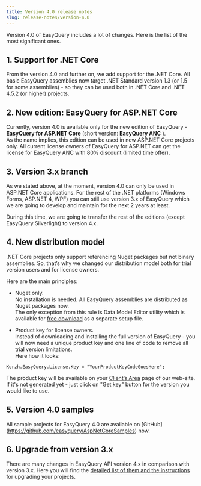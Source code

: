 ```yaml
---
title: Version 4.0 release notes
slug: release-notes/version-4.0
---
```



Version 4.0 of EasyQuery includes a lot of changes. Here is the list of the most significant ones.
 
## 1. Support for .NET Core 
From the version 4.0 and further on, we add support for the .NET Core. All basic EasyQuery assemblies now target .NET Standard version 1.3 (or 1.5 for some assemblies) - so they can be used both in .NET Core and .NET 4.5.2 (or higher) projects.
 
## 2. New edition: EasyQuery for ASP.NET Core
Currently, version 4.0 is available only for the new edition of EasyQuery - **EasyQuery for ASP.NET Core** (short version: **EasyQuery ANC** ).    
As the name implies, this edition can be used in new ASP.NET Core projects only. All current license owners of EasyQuery for ASP.NET can get the license for EasyQuery ANC with 80% discount (limited time offer).

## 3. Version 3.x branch
As we stated above, at the moment, version 4.0 can only be used in ASP.NET Core applications. For the rest of the .NET platforms (Windows Forms, ASP.NET 4, WPF) you can still use version 3.x of EasyQuery which we are going to develop and maintain for the next 2 years at least.

During this time, we are going to transfer the rest of the editions (except EasyQuery Silverlight) to version 4.x.
 
## 4. New distribution model

.NET Core projects only support referencing Nuget packages but not binary assemblies. So, that’s why we changed our distribution model both for trial version users and for license owners. 

Here are the main principles:

* Nuget only.    
No installation is needed. 
All EasyQuery assemblies are distributed as Nuget packages now.   
The only exception from this rule is Data Model Editor utility which is available for [free download](//download/dme_setup.exe) as a separate setup file.

* Product key for license owners.    
Instead of downloading and installing the full version of EasyQuery - you will now need a unique product key and one line of code to remove all trial version limitations.    
Here how it looks:

```
Korzh.EasyQuery.License.Key = "YourProductKeyCodeGoesHere";  
```
The product key will be available on your [Client’s Area](/https://korzh.com/account) page of our web-site. If it's not generated yet - just click on "Get key" button for the version you would like to use.
  
## 5. Version 4.0 samples 
All sample projects for EasyQuery 4.0 are available on [GitHub] (https://github.com/easyquery/AspNetCoreSamples) now.
 
## 6. Upgrade from version 3.x
There are many changes in EasyQuery API version 4.x in comparison with version 3.x.
Here you will find the [detailed list of them and the instructions](//easyquery/release-notes/upgrade-from-3.x-to-4.0) for upgrading your projects.